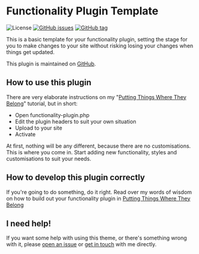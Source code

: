# Functionality Plugin Template
![License](https://img.shields.io/badge/license-GPL--2.0%2B-green.svg) [![GitHub issues](http://img.shields.io/github/issues/theukedge/functionality-plugin.svg)](https://github.com/theukedge/functionality-plugin/issues) [![GitHub tag](http://img.shields.io/github/tag/theukedge/functionality-plugin.svg)](https://github.com/theukedge/functionality-plugin/tags)

This is a basic template for your functionality plugin, setting the stage for you to make changes to your site without risking losing your changes when things get updated.

This plugin is maintained on [GitHub](https://github.com/theukedge/functionality-plugin).

## How to use this plugin

There are very elaborate instructions on my "[Putting Things Where They Belong](http://www.doitwithwp.com/putting-things-where-they-belong/?utm_source=github&utm_medium=plugin&utm_campaign=content)" tutorial, but in short:

* Open functionality-plugin.php
* Edit the plugin headers to suit your own situation
* Upload to your site
* Activate

At first, nothing will be any different, because there are no customisations. This is where you come in. Start adding new functionality, styles and customisations to suit your needs.

## How to develop this plugin correctly

If you're going to do something, do it right. Read over my words of wisdom on how to build out your functionality plugin in [Putting Things Where They Belong](http://www.doitwithwp.com/putting-things-where-they-belong/?utm_source=github&utm_medium=plugin&utm_campaign=content)

## I need help!

If you want some help with using this theme, or there's something wrong with it, please [open an issue](https://github.com/theukedge/functionality-plugin/issues/new) or [get in touch](https://www.theukedge.com/contact/?utm_source=wordpress.org&utm_medium=plugin&utm_campaign=contact) with me directly.
